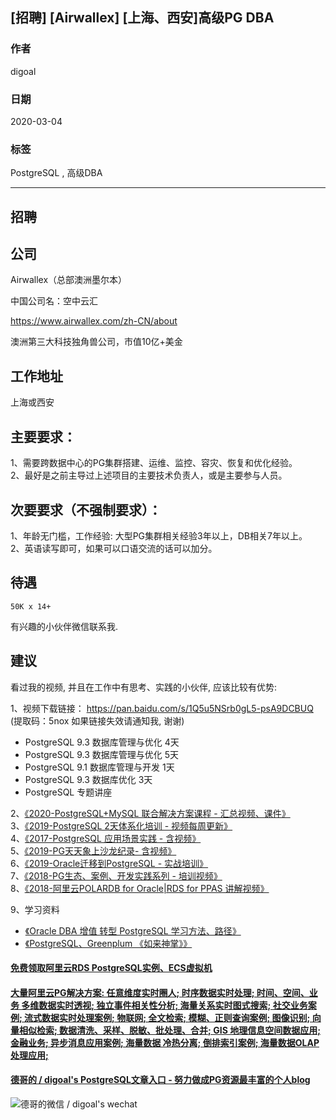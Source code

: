 ## [招聘] [Airwallex] [上海、西安]高级PG DBA      
                         
### 作者                         
digoal                        
                        
### 日期                        
2020-03-04                       
                        
### 标签                        
PostgreSQL , 高级DBA     
                        
----                        
                        
## 招聘        
## 公司    
    
Airwallex（总部澳洲墨尔本）    
    
中国公司名：空中云汇    
    
https://www.airwallex.com/zh-CN/about    
    
澳洲第三大科技独角兽公司，市值10亿+美金    
    
## 工作地址    
上海或西安    
    
## 主要要求：    
1、需要跨数据中心的PG集群搭建、运维、监控、容灾、恢复和优化经验。    
2、最好是之前主导过上述项目的主要技术负责人，或是主要参与人员。    
    
## 次要要求（不强制要求）：    
1、年龄无门槛，工作经验: 大型PG集群相关经验3年以上，DB相关7年以上。    
2、英语读写即可，如果可以口语交流的话可以加分。    
    
## 待遇    
```    
50K x 14+    
```    
  
有兴趣的小伙伴微信联系我.   
  
## 建议  
看过我的视频, 并且在工作中有思考、实践的小伙伴, 应该比较有优势:  
  
1、视频下载链接： https://pan.baidu.com/s/1Q5u5NSrb0gL5-psA9DCBUQ   (提取码：5nox   如果链接失效请通知我, 谢谢)    
- PostgreSQL 9.3 数据库管理与优化 4天    
- PostgreSQL 9.3 数据库管理与优化 5天    
- PostgreSQL 9.1 数据库管理与开发 1天    
- PostgreSQL 9.3 数据库优化 3天    
- PostgreSQL 专题讲座    
    
2、[《2020-PostgreSQL+MySQL 联合解决方案课程 - 汇总视频、课件》](../202001/20200118_02.md)    
3、[《2019-PostgreSQL 2天体系化培训 - 视频每周更新》](../201901/20190105_01.md)    
4、[《2017-PostgreSQL 应用场景实践 - 含视频》](../201805/20180524_02.md)    
5、[《2019-PG天天象上沙龙纪录- 含视频》](../201801/20180121_01.md)    
6、[《2019-Oracle迁移到PostgreSQL - 实战培训》](../201906/20190615_03.md)      
7、[《2018-PG生态、案例、开发实践系列 - 培训视频》](https://edu.aliyun.com/course/836/lesson/list)    
8、[《2018-阿里云POLARDB for Oracle|RDS for PPAS 讲解视频》](https://yq.aliyun.com/live/582)    
    
9、学习资料    
- [《Oracle DBA 增值 转型 PostgreSQL 学习方法、路径》](../201804/20180425_01.md)     
- [《PostgreSQL、Greenplum 《如来神掌》》](../201706/20170601_02.md)      
  
  
  
  
  
  
  
  
  
  
  
  
  
  
  
  
  
  
#### [免费领取阿里云RDS PostgreSQL实例、ECS虚拟机](https://www.aliyun.com/database/postgresqlactivity "57258f76c37864c6e6d23383d05714ea")
  
  
#### [大量阿里云PG解决方案: 任意维度实时圈人; 时序数据实时处理; 时间、空间、业务 多维数据实时透视; 独立事件相关性分析; 海量关系实时图式搜索; 社交业务案例; 流式数据实时处理案例; 物联网; 全文检索; 模糊、正则查询案例; 图像识别; 向量相似检索; 数据清洗、采样、脱敏、批处理、合并; GIS 地理信息空间数据应用; 金融业务; 异步消息应用案例; 海量数据 冷热分离; 倒排索引案例; 海量数据OLAP处理应用;](https://yq.aliyun.com/topic/118 "40cff096e9ed7122c512b35d8561d9c8")
  
  
#### [德哥的 / digoal's PostgreSQL文章入口 - 努力做成PG资源最丰富的个人blog](https://github.com/digoal/blog/blob/master/README.md "22709685feb7cab07d30f30387f0a9ae")
  
  
![德哥的微信 / digoal's wechat](../pic/digoal_weixin.jpg "f7ad92eeba24523fd47a6e1a0e691b59")
  
